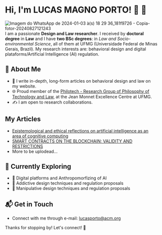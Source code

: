 # Hi, I'm LUCAS MAGNO PORTO! :boy: 👋
![Imagem do WhatsApp de 2024-01-03 à(s) 18 29 36_181f9726 - Copia-fotor-20240827121243](https://github.com/user-attachments/assets/91be4862-9aef-4f0a-a374-fc3134957e08)
I am a passionate **Design and Law researcher**. I received by **doctoral degree** in **Law** and I have **two BSc degrees**: in _Law and Socio-environmental Science_, all of them at UFMG (Universidade Federal de Minas Gerais, Brazil). My research interests are: behavioral design and digital plataforms/Artificial Intelligence (AI) regulation.

## 🚀 About Me

- 📝 I write in-depth, long-form articles on behavioral design and law on my website.
- 🌐 Proud member of the [Philotech - Research Group of Philosophy of Technology and Law](https://philotech.ufmg.br/), at the Jean Monnet Excellence Centre at UFMG.
- ✍️ I am open to research collaborations.

## My Articles
- [Epistemological and ethical reflections on artificial intelligence as an area of cognitive computing](https://periodicos.ufmg.br/index.php/revistadaufmg/article/view/47723)
- [SMART CONTRACTS ON THE BLOCKCHAIN: VALIDITY AND RESTRICTIONS](https://revistas.ufrj.br/index.php/rjur/article/view/44806#:~:text=CONTRATOS%20INTELIGENTES%20NA%20BLOCKCHAIN%3A%20VALIDADE%20E%20RESTRI%C3%87%C3%95ES,-Autores&text=Da%20leitura%20de%20suas%20caracter%C3%ADsticas,irreversibilidade%20dos%20ajustes%20contratuais%20programados)
- More to be uplodead...

## 🌱 Currently Exploring

- 🚀 Digital platforms and Anthropomorfizing of AI
- 🚀 Addictive design techniques and regulation proposals
- 🚀 Manipulative design techniques and regulation proposals


## 📬 Get in Touch

- Connect with me through e-mail: lucasporto@acm.org

Thanks for stopping by! Let's connect! 🚀

